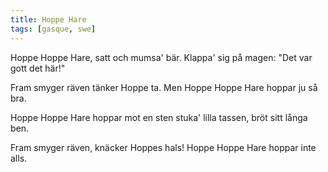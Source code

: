 ```yaml
---
title: Hoppe Hare
tags: [gasque, swe]
---
```


Hoppe Hoppe Hare,
satt och mumsa' bär.
Klappa' sig på magen:
"Det var gott det här!"

Fram smyger räven
tänker Hoppe ta.
Men Hoppe Hoppe Hare
hoppar ju så bra.

Hoppe Hoppe Hare
hoppar mot en sten
stuka' lilla tassen,
bröt sitt långa ben.

Fram smyger räven,
knäcker Hoppes hals!
Hoppe Hoppe Hare
hoppar inte alls.
